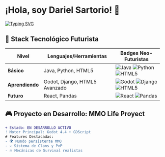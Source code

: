 # ¡Hola, soy Dariel Sartorio! 👾 
[![Typing SVG](https://readme-typing-svg.herokuapp.com?font=Roboto+Mono&weight=600&pause=1000&color=00FF9D&width=435&lines=Desarrollador+Junior;Game+Dev+%F0%9F%8E%AE;MMO+Life+Proyect+%E2%9C%8C%EF%B8%8F)](https://git.io/typing-svg)

## 🔮 Stack Tecnológico Futurista

| **Nivel**       | **Lenguajes/Herramientas**  | **Badges Neo-Futuristas**                                                                 |
|-----------------|-----------------------------|------------------------------------------------------------------------------------------|
| **Básico**      | Java, Python, HTML5         | ![Java](https://img.shields.io/badge/Java-ED8B00?style=for-the-badge&logo=openjdk&logoColor=black) ![Python](https://img.shields.io/badge/Python-3776AB?style=for-the-badge&logo=python&logoColor=white) ![HTML5](https://img.shields.io/badge/HTML5-E34F26?style=for-the-badge&logo=html5&logoColor=white) |
| **Aprendiendo** | Godot, Django, HTML5 Avanzado      | ![Godot](https://img.shields.io/badge/Godot-478CBF?style=for-the-badge&logo=godot-engine&logoColor=white) ![Django](https://img.shields.io/badge/Django-092E20?style=for-the-badge&logo=django&logoColor=green) ![HTML5](https://img.shields.io/badge/HTML5-Expert-FF5733?style=for-the-badge&logo=html5) |
| **Futuro**      |  React, Pandas        |  ![React](https://img.shields.io/badge/React-61DAFB?style=for-the-badge&logo=react&logoColor=black) ![Pandas](https://img.shields.io/badge/Pandas-150458?style=for-the-badge&logo=pandas&logoColor=white) |

## 🎮 Proyecto en Desarrollo: MMO Life Proyect

```diff
+ Estado: EN DESARROLLO ACTIVO
! Motor Principal: Godot 4.4 + GDScript
# Features Destacadas:
- 🌍 Mundo persistente MMO
- ⚔️ Sistema de Clans y PvP
- 🔥 Mecánicas de Survival realistas
